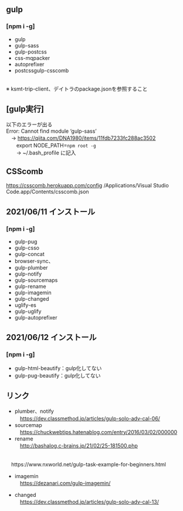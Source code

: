 ## gulp
### [npm i -g]
- gulp
- gulp-sass
- gulp-postcss
- css-mqpacker
- autoprefixer
- postcssgulp-csscomb
<br>
※ ksmt-trip-client、デイトラのpackage.jsonを参照すること

## [gulp実行]
以下のエラーが出る<br>
Error: Cannot find module ‘gulp-sass’<br>
　→ https://qiita.com/DNA1980/items/11fdb7233fc288ac3502<br>
　　export NODE_PATH=`npm root -g` <br>
　　→ ~/.bash_profile に記入<br>

## CSScomb
https://csscomb.herokuapp.com/config
/Applications/Visual Studio Code.app/Contents/csscomb.json

## 2021/06/11 インストール
### [npm i -g]
- gulp-pug
- gulp-csso
- gulp-concat
- browser-sync、
- gulp-plumber
- gulp-notify
- gulp-sourcemaps
- gulp-rename
- gulp-imagemin
- gulp-changed
- uglify-es
- gulp-uglify
- gulp-autoprefixer

## 2021/06/12 インストール
### [npm i -g]
- gulp-html-beautify：gulp化してない
- gulp-pug-beautify：gulp化してない

## リンク
- plumber、notify <br>
　https://dev.classmethod.jp/articles/gulp-solo-adv-cal-06/
- sourcemap <br>
　https://chuckwebtips.hatenablog.com/entry/2016/03/02/000000
- rename <br>
　http://bashalog.c-brains.jp/21/02/25-181500.php
<br>
　https://www.nxworld.net/gulp-task-example-for-beginners.html

- imagemin <br>
　https://dezanari.com/gulp-imagemin/

- changed <br>
　https://dev.classmethod.jp/articles/gulp-solo-adv-cal-13/